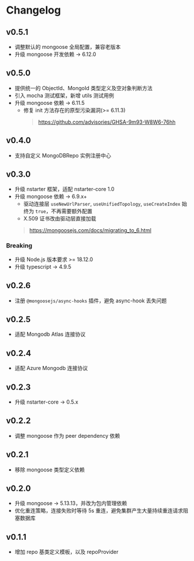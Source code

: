 # Changelog

## v0.5.1
* 调整默认的 mongoose 全局配置，兼容老版本
* 升级 mongoose 开发依赖 -> 6.12.0

## v0.5.0
* 提供统一的 ObjectId、MongoId 类型定义及空对象判断方法
* 引入 mocha 测试框架，新增 utils 测试用例
* 升级 mongoose 依赖 -> 6.11.5
  * 修复 init 方法存在的原型污染漏洞(>= 6.11.3)
    > https://github.com/advisories/GHSA-9m93-W8W6-76hh

## v0.4.0
* 支持自定义 MongoDBRepo 实例注册中心

## v0.3.0

* 升级 nstarter 框架，适配 nstarter-core 1.0
* 升级 mongoose 依赖 -> 6.9.x+
  * 驱动连接层 `useNewUrlParser`, `useUnifiedTopology`, `useCreateIndex` 始终为 `true`，不再需要额外配置
  * X.509 证书改由驱动层直接加载
  > https://mongoosejs.com/docs/migrating_to_6.html

### Breaking
* 升级 Node.js 版本要求 >= 18.12.0
* 升级 typescript -> 4.9.5

## v0.2.6

* 注册 `@mongoosejs/async-hooks` 插件，避免 async-hook 丢失问题

## v0.2.5

* 适配 Mongodb Atlas 连接协议

## v0.2.4

* 适配 Azure Mongodb 连接协议

## v0.2.3

* 升级 nstarter-core -> 0.5.x

## v0.2.2

* 调整 mongoose 作为 peer dependency 依赖

## v0.2.1

* 移除 mongoose 类型定义依赖

## v0.2.0

* 升级 mongoose -> 5.13.13，并改为包内管理依赖
* 优化重连策略，连接失败时等待 5s 重连，避免集群产生大量持续重连请求阻塞数据库

## v0.1.1

* 增加 repo 基类定义模板，以及 repoProvider
